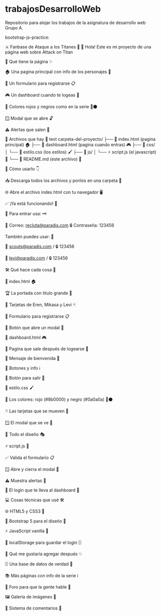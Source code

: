 # trabajosDesarrolloWeb
Repositorio para alojar los trabajos de la asignatura de desarrollo web Grupo A.

bootstrap-js-practice:

⚔️ Fanbase de Ataque a los Titanes 🎌
👋 Hola! Este es mi proyecto de una página web sobre Attack on Titan 


🎯 Qué tiene la página ✨

🏠 Una pagina principal con info de los personajes 👥

📝 Un formulario para registrarse 📋

🎮 Un dashboard cuando te logeas 🚀

🎨 Colores rojos y negros como en la serie 🔴⚫

🪟 Modal que se abre 🔓

⚠️ Alertas que salen 💬


📁 Archivos que hay 📂
text
carpeta-del-proyecto/
├── 📄 index.html          (pagina principal) 🏠
├── 📄 dashboard.html      (pagina cuando entras) 🎮
├── 📁 css/
│   └── 🎨 estilo.css      (los estilos) 🖌️
├── 📁 js/
│   └── ⚡ script.js       (el javascript) 🔧
└── 📄 README.md          (este archivo) 📖


🚀 Cómo usarlo 👇

📥 Descarga todos los archivos y ponlos en una carpeta 📂

🌐 Abre el archivo index.html con tu navegador 🖥️

✅ ¡Ya está funcionando! 🎉


🔑 Para entrar usa: 🗝️

📧 Correo: recluta@paradis.com
🔒 Contraseña: 123456

También puedes usar: 👥

📧 scouts@paradis.com / 🔒 123456

📧 levi@paradis.com / 🔒 123456

🛠️ Qué hace cada cosa 🔧


📄 index.html 🏠

🏆 La portada con titulo grande 🎯

👥 Tarjetas de Eren, Mikasa y Levi 🃏

📝 Formulario para registrarse 📋

🎯 Botón que abre un modal 🔘


📄 dashboard.html 🎮

🎉 Pagina que sale después de logearse 🚀

👋 Mensaje de bienvenida 💬

🔘 Botones y info ℹ️

🚪 Botón para salir 👋


🎨 estilo.css 🖌️

🎨 Los colores: rojo (#8b0000) y negro (#0a0a0a) 🔴⚫

🃏 Las tarjetas que se mueven 🎴

🪟 El modal que se ve 👀

💫 Todo el diseño 🎭


⚡ script.js 🔧

✅ Valida el formulario 📋

🪟 Abre y cierra el modal 🔄

⚠️ Muestra alertas 💬

🔐 El login que te lleva al dashboard 🚀


💻 Cosas técnicas que usé 🛠️

🌐 HTML5 y CSS3 🎨

🎯 Bootstrap 5 para el diseño 💅

⚡ JavaScript vanilla 🔨

💾 localStorage para guardar el login 🗄️


🔮 Qué me gustaría agregar después ✨

🗄️ Una base de datos de verdad 💾

📚 Más páginas con info de la serie ℹ️

💬 Foro para que la gente hable 👥

🖼️ Galería de imágenes 🎨

💭 Sistema de comentarios 💬